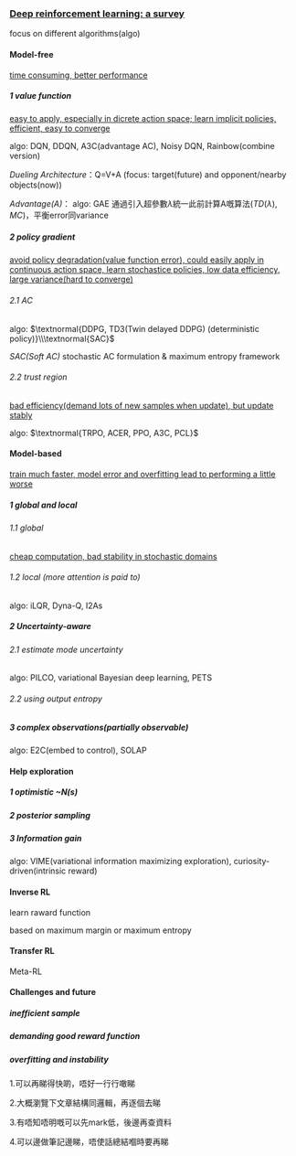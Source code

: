 ### [<u>Deep reinforcement learning: a survey</u>](https://doi.org/10.1631/FITEE.1900533)

focus on different algorithms(algo)

#### Model-free

<u>time consuming, better performance</u>

##### 1 value function

<u>easy to apply, especially in dicrete action space; learn implicit policies, efficient, easy to converge</u>

algo: DQN, DDQN, A3C(advantage AC), Noisy DQN, Rainbow(combine version)

*Dueling Architecture*：Q=V+A (focus: target(future) and opponent/nearby objects(now))

   *Advantage(A)*： algo: GAE 通過引入超參數$\lambda$統一此前計算A嘅算法$(TD(\lambda),MC)$，平衡error同variance

##### 2 policy gradient

<u>avoid policy degradation(value function error), could easily apply in continuous action space, learn stochastice policies, low data efficiency, large variance(hard to converge)</u>

###### 2.1 AC

algo: $\textnormal{DDPG, TD3(Twin delayed DDPG)  (deterministic policy)}\\\textnormal{SAC}$

*SAC(Soft AC)* stochastic AC formulation & maximum entropy framework

###### 2.2 trust region

<u>bad efficiency(demand lots of new samples when update), but update stably</u>

algo: $\textnormal{TRPO, ACER, PPO, A3C, PCL}$

#### Model-based

<u>train much faster, model error and overfitting lead to performing a little worse</u>

##### 1 global and local

###### 1.1 global

<u>cheap computation, bad stability in stochastic domains</u>

###### 1.2 local (more attention is paid to)

algo: iLQR, Dyna-Q, I2As

##### 2 Uncertainty-aware

###### 2.1 estimate mode uncertainty

algo: PILCO, variational Bayesian deep learning, PETS

###### 2.2 using output entropy

##### 3 complex observations(partially observable)

algo: E2C(embed to control), SOLAP

#### Help exploration

##### 1 optimistic ~N(s)

##### 2 posterior sampling

##### 3 Information gain

algo: VIME(variational information maximizing exploration), curiosity-driven(intrinsic reward)

#### Inverse RL

learn raward function

based on maximum margin or maximum entropy

#### Transfer RL

Meta-RL

#### Challenges and future

##### inefficient sample

##### demanding good reward function

##### overfitting and instability



1.可以再睇得快啲，唔好一行行噉睇

2.大概瀏覽下文章結構同邏輯，再逐個去睇

3.有唔知唔明嘅可以先mark低，後邊再查資料

4.可以邊做筆記邊睇，唔使話總結嗰時要再睇